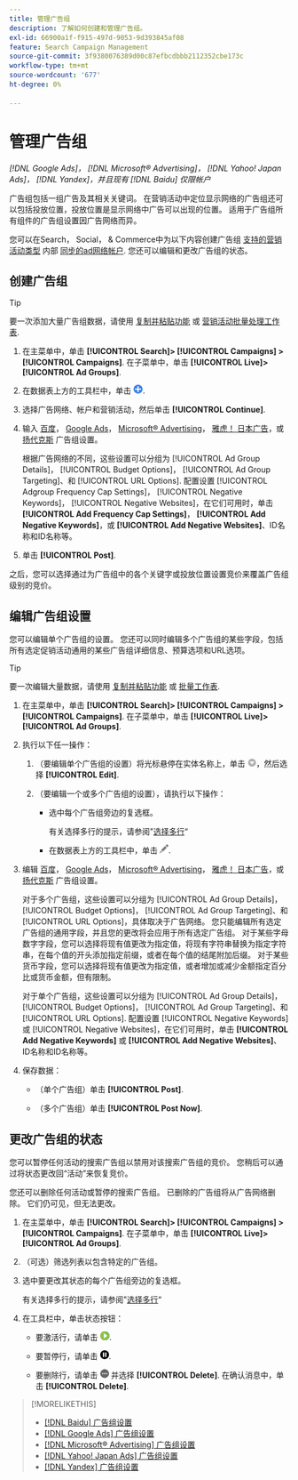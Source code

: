 ```yaml
---
title: 管理广告组
description: 了解如何创建和管理广告组。
exl-id: 66900a1f-f915-497d-9053-9d393845af08
feature: Search Campaign Management
source-git-commit: 3f9380076389d00c87efbcdbbb2112352cbe173c
workflow-type: tm+mt
source-wordcount: '677'
ht-degree: 0%

---
```


# 管理广告组

*[!DNL Google Ads]， [!DNL Microsoft® Advertising]， [!DNL Yahoo! Japan Ads]， [!DNL Yandex]，并且现有 [!DNL Baidu] 仅限帐户*

广告组包括一组广告及其相关关键词。 在营销活动中定位显示网络的广告组还可以包括投放位置，投放位置是显示网络中广告可以出现的位置。 适用于广告组所有组件的广告组设置因广告网络而异。

您可以在Search， Social， &amp; Commerce中为以下内容创建广告组 [支持的营销活动类型](/help/search-social-commerce/introduction/supported-inventory.md) 内部 [同步的ad网络帐户](/help/search-social-commerce/campaign-management/accounts/ad-network-account-about.md). 您还可以编辑和更改广告组的状态。

## 创建广告组

>[!TIP]
>
>要一次添加大量广告组数据，请使用 [复制并粘贴功能](/help/search-social-commerce/campaign-management/campaigns/copy-paste.md) 或 [营销活动批量处理工作表](/help/search-social-commerce/campaign-management/bulksheets/bulksheet-about.md).

1. 在主菜单中，单击 **[!UICONTROL Search]> [!UICONTROL Campaigns] >[!UICONTROL Campaigns]**. 在子菜单中，单击 **[!UICONTROL Live]>[!UICONTROL Ad Groups]**.

1. 在数据表上方的工具栏中，单击 ![创建](/help/search-social-commerce/assets/add.png "创建").

1. 选择广告网络、帐户和营销活动，然后单击 **[!UICONTROL Continue]**.

1. 输入 [百度](/help/search-social-commerce/campaign-management/campaigns/ad-group-settings-baidu.md)， [Google Ads](/help/search-social-commerce/campaign-management/campaigns/ad-group-settings-google.md)， [Microsoft® Advertising](/help/search-social-commerce/campaign-management/campaigns/ad-group-settings-microsoft.md)， [雅虎！ 日本广告](/help/search-social-commerce/campaign-management/campaigns/ad-group-settings-yahoo-japan.md)，或 [扬代克斯](/help/search-social-commerce/campaign-management/campaigns/ad-group-settings-yandex.md) 广告组设置。

   根据广告网络的不同，这些设置可以分组为 [!UICONTROL Ad Group Details]， [!UICONTROL Budget Options]， [!UICONTROL Ad Group Targeting]、和 [!UICONTROL URL Options]. 配置设置 [!UICONTROL Adgroup Frequency Cap Settings]， [!UICONTROL Negative Keywords]， [!UICONTROL Negative Websites]，在它们可用时，单击 **[!UICONTROL Add Frequency Cap Settings]**， **[!UICONTROL Add Negative Keywords]**，或 **[!UICONTROL Add Negative Websites]**、ID名称和ID名称等。

1. 单击 **[!UICONTROL Post]**.

之后，您可以选择通过为广告组中的各个关键字或投放位置设置竞价来覆盖广告组级别的竞价。

## 编辑广告组设置

您可以编辑单个广告组的设置。 您还可以同时编辑多个广告组的某些字段，包括所有选定促销活动通用的某些广告组详细信息、预算选项和URL选项。

>[!TIP]
>
>要一次编辑大量数据，请使用 [复制并粘贴功能](/help/search-social-commerce/campaign-management/campaigns/copy-paste.md) 或 [批量工作表](/help/search-social-commerce/campaign-management/bulksheets/bulksheet-about.md).

1. 在主菜单中，单击 **[!UICONTROL Search]> [!UICONTROL Campaigns] >[!UICONTROL Campaigns]**. 在子菜单中，单击 **[!UICONTROL Live]>[!UICONTROL Ad Groups]**.

1. 执行以下任一操作：

   1. （要编辑单个广告组的设置）将光标悬停在实体名称上，单击 ![菜单图标](/help/search-social-commerce/assets/arrow-dropdown-menu.png "菜单图标")，然后选择 **[!UICONTROL Edit]**.

   1. （要编辑一个或多个广告组的设置），请执行以下操作：

      * 选中每个广告组旁边的复选框。

        有关选择多行的提示，请参阅&quot;[选择多行](/help/search-social-commerce/common-tasks/navigation-editing-selection/multiple-rows-select.md)“

      * 在数据表上方的工具栏中，单击 ![编辑](/help/search-social-commerce/assets/edit.png "编辑").

1. 编辑 [百度](/help/search-social-commerce/campaign-management/campaigns/ad-group-settings-baidu.md)， [Google Ads](/help/search-social-commerce/campaign-management/campaigns/ad-group-settings-google.md)， [Microsoft® Advertising](/help/search-social-commerce/campaign-management/campaigns/ad-group-settings-microsoft.md)， [雅虎！ 日本广告](/help/search-social-commerce/campaign-management/campaigns/ad-group-settings-yahoo-japan.md)，或 [扬代克斯](/help/search-social-commerce/campaign-management/campaigns/ad-group-settings-yandex.md) 广告组设置。

   对于多个广告组，这些设置可以分组为 [!UICONTROL Ad Group Details]， [!UICONTROL Budget Options]， [!UICONTROL Ad Group Targeting]、和 [!UICONTROL URL Options]，具体取决于广告网络。 您只能编辑所有选定广告组的通用字段，并且您的更改将会应用于所有选定广告组。 对于某些字母数字字段，您可以选择将现有值更改为指定值，将现有字符串替换为指定字符串，在每个值的开头添加指定前缀，或者在每个值的结尾附加后缀。 对于某些货币字段，您可以选择将现有值更改为指定值，或者增加或减少金额指定百分比或货币金额，但有限制。

   对于单个广告组，这些设置可以分组为 [!UICONTROL Ad Group Details]， [!UICONTROL Budget Options]， [!UICONTROL Ad Group Targeting]、和 [!UICONTROL URL Options]. 配置设置 [!UICONTROL Negative Keywords] 或 [!UICONTROL Negative Websites]，在它们可用时，单击 **[!UICONTROL Add Negative Keywords]** 或 **[!UICONTROL Add Negative Websites]**、ID名称和ID名称等。

1. 保存数据：

   * （单个广告组）单击 **[!UICONTROL Post]**.

   * （多个广告组）单击 **[!UICONTROL Post Now]**.

## 更改广告组的状态

您可以暂停任何活动的搜索广告组以禁用对该搜索广告组的竞价。 您稍后可以通过将状态更改回“活动”来恢复竞价。

您还可以删除任何活动或暂停的搜索广告组。 已删除的广告组将从广告网络删除。 它们仍可见，但无法更改。

1. 在主菜单中，单击 **[!UICONTROL Search]> [!UICONTROL Campaigns] >[!UICONTROL Campaigns]**. 在子菜单中，单击 **[!UICONTROL Live]>[!UICONTROL Ad Groups]**.

1. （可选）筛选列表以包含特定的广告组。

1. 选中要更改其状态的每个广告组旁边的复选框。

   有关选择多行的提示，请参阅&quot;[选择多行](/help/search-social-commerce/common-tasks/navigation-editing-selection/multiple-rows-select.md)“

1. 在工具栏中，单击状态按钮：
   * 要激活行，请单击 ![激活](/help/search-social-commerce/assets/activate.png "激活").

   * 要暂停行，请单击 ![暂停](/help/search-social-commerce/assets/pause.png "暂停").

   * 要删除行，请单击 ![更多](/help/search-social-commerce/assets/more.png "更多") 并选择 **[!UICONTROL Delete]**. 在确认消息中，单击 **[!UICONTROL Delete]**.

>[!MORELIKETHIS]
>
>* [[!DNL Baidu] 广告组设置](/help/search-social-commerce/campaign-management/campaigns/ad-group-settings-baidu.md)
>* [[!DNL Google Ads] 广告组设置](/help/search-social-commerce/campaign-management/campaigns/ad-group-settings-google.md)
>* [[!DNL Microsoft® Advertising] 广告组设置](/help/search-social-commerce/campaign-management/campaigns/ad-group-settings-microsoft.md)
>* [[!DNL Yahoo! Japan Ads] 广告组设置](/help/search-social-commerce/campaign-management/campaigns/ad-group-settings-yahoo-japan.md)
>* [[!DNL Yandex] 广告组设置](/help/search-social-commerce/campaign-management/campaigns/ad-group-settings-yandex.md)
